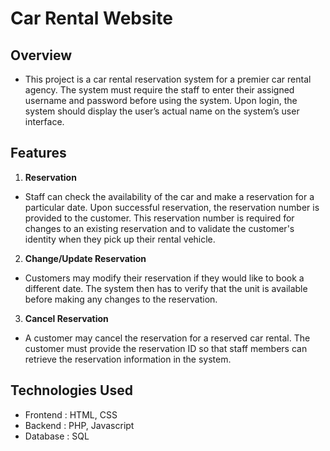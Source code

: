 # Car Rental Website

## Overview
- This project is a car rental reservation system for a premier car rental agency. The system must require the staff to enter their assigned username and password before using the system. Upon login, the system should display the user’s actual name on the system’s user interface.

## Features
1. **Reservation** 
- Staff can check the availability of the car and make a reservation for a particular date.
Upon successful reservation, the reservation number is provided to the customer. This 
reservation number is required for changes to an existing reservation and to validate 
the customer's identity when they pick up their rental vehicle.

2. **Change/Update Reservation**
- Customers may modify their reservation if they would like to book a different date. The 
system then has to verify that the unit is available before making any changes to the 
reservation.

3. **Cancel Reservation**
- A customer may cancel the reservation for a reserved car rental. The customer must 
provide the reservation ID so that staff members can retrieve the reservation 
information in the system.

## Technologies Used
- Frontend : HTML, CSS
- Backend : PHP, Javascript
- Database : SQL
